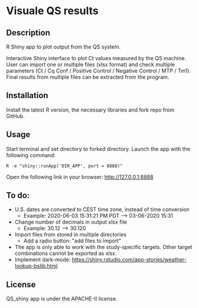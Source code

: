 # Visuale QS results

## Description
R Shiny app to plot output from the QS system.

Interactive Shiny interface to plot Ct values measured by the QS machine. User can import one or multiple files (xlsx format) and check multiple parameters (Ct / Cq Conf / Positive Control / Negative Control / MTP	/ Tm1). Final results from multiple files can be extracted from the program.

## Installation

Install the latest R version, the necessary libraries and fork repo from GitHub.

## Usage
Start terminal and set directory to forked directory. Launch the app with the following command:

`R -e "shiny::runApp('DIR_APP', port = 8888)"`

Open the following link in your browser: http://127.0.0.1:8888

## To do:
- U.S. dates are converted to CEST time zone, instead of time conversion
  - Example: 2020-06-03 15:31:21 PM PDT --> 03-06-2020 15:31
- Change number of decimals in output xlsx file
  - Example: 30.12 --> 30.120
- Import files from stored in multiple directories
  - Add a radio button: "add files to import"
- The app is only able to work with the study-specific targets. Other target combinations cannot be exported as xlsx.
- Implement dark-mode: https://shiny.rstudio.com/app-stories/weather-lookup-bslib.html

## License
QS_shiny app is under the APACHE-II license.
